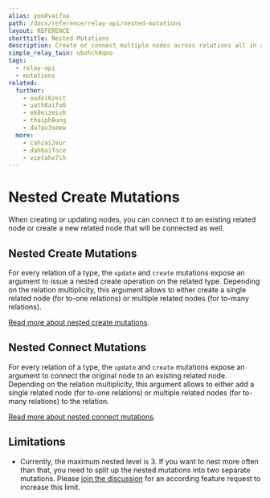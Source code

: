 ```yaml
---
alias: yoo8vaifoa
path: /docs/reference/relay-api/nested-mutations
layout: REFERENCE
shorttitle: Nested Mutations
description: Create or connect multiple nodes across relations all in a single mutation.
simple_relay_twin: ubohch8quo
tags:
  - relay-api
  - mutations
related:
  further:
    - oodoi6zeit
    - uath8aifo6
    - ek8eizeish
    - thaiph8ung
    - da7pu3seew
  more:
    - cahzai2eur
    - dah6aifoce
    - vietahx7ih
---
```


# Nested Create Mutations

When creating or updating nodes, you can connect it to an existing related node or create a new related node that will be connected as well.

## Nested Create Mutations

For every relation of a type, the `update` and `create` mutations expose an argument to issue a nested create operation on the related type. Depending on the relation multiplicity, this argument allows to either create a single related node (for to-one relations) or multiple related nodes (for to-many relations).

[Read more about nested create mutations](!alias-ma6eijae7a).

## Nested Connect Mutations

For every relation of a type, the `update` and `create` mutations expose an argument to connect the original node to an existing related node. Depending on the relation multiplicity, this argument allows to either add a single related node (for to-one relations) or multiple related nodes (for to-many relations) to the relation.

[Read more about nested connect mutations](!alias-ec6aegaiso).

## Limitations

* Currently, the maximum nested level is 3. If you want to nest more often than that, you need to split up the nested mutations into two separate mutations. Please [join the discussion](https://github.com/graphcool/feature-requests/issues/313) for an according feature request to increase this limit.

